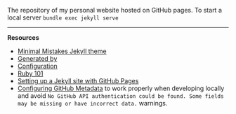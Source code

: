 The repository of my personal website hosted on GitHub pages.
To start a local server ```bundle exec jekyll serve```

---

**Resources**

- [Minimal Mistakes Jekyll theme](https://github.com/mmistakes/minimal-mistakes)
- [Generated by](https://github.com/mmistakes/mm-github-pages-starter/generate)
- [Configuration](https://mmistakes.github.io/minimal-mistakes/docs/configuration/)
- [Ruby 101](https://jekyllrb.com/docs/ruby-101/)
- [Setting up a Jekyll site with GitHub Pages](https://jekyllrb.com/docs/github-pages/)
- [Configuring GitHub Metadata](https://github.com/jekyll/github-metadata/blob/master/docs/configuration.md#configuration) to work properly when developing locally and avoid `No GitHub API authentication could be found. Some fields may be missing or have incorrect data.` warnings.